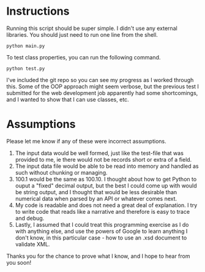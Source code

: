 # Instructions

Running this script should be super simple.  I didn't use any external libraries.  You should just need to run one line from the shell.

```
python main.py
```

To test class properties, you can run the following command.

```
python test.py
```

I've included the git repo so you can see my progress as I worked through this.  Some of the OOP approach might seem verbose, but the previous test I submitted for the web development job apparently had some shortcomings, and I wanted to show that I can use classes, etc.

# Assumptions

Please let me know if any of these were incorrect assumptions.

1. The input data would be well formed, just like the test-file that was provided to me, ie there would not be records short or extra of a field.
2. The input data file would be able to be read into memory and handled as such without chunking or managing.
3. 100.1 would be the same as 100.10.  I thought about how to get Python to ouput a "fixed" decimal output, but the best I could come up with would be string output, and I thought that would be less desirable than numerical data when parsed by an API or whatever comes next.
4. My code is readable and does not need a great deal of explanation.  I try to write code that reads like a narrative and therefore is easy to trace and debug.
5.  Lastly, I assumed that I could treat this programming exercise as I do with anything else, and use the powers of Google to learn anything I don't know, in this particular case - how to use an .xsd document to validate XML.

Thanks you for the chance to prove what I know, and I hope to hear from you soon!

